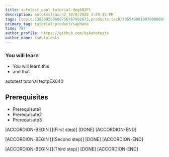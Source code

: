 ```yaml
---
title: autotest_pool_tutorial-deg6N2Pl
description: autotestsaccn2_10/8/2020 3:39:45 PM
tags: [topic:139269250608756787992873,products:tech/73554900100700000996,tutorial:experience/advanced]
primary_tag: tutorial:product/sapHana
time: 787
author_profile: https://github.com/ksAutotests
author_name: ksAutotests
---
```

### You will learn
- You will learn this
- and that

autotest tutorial textpEX040

## Prerequisites
- Prerequisute1
- Prerequisute2
- Prerequisute3

[ACCORDION-BEGIN [](First step)]
[DONE]
[ACCORDION-END]

[ACCORDION-BEGIN [](Second step)]
[DONE]
[ACCORDION-END]

[ACCORDION-BEGIN [](Third step)]
[DONE]
[ACCORDION-END]

